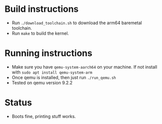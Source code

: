 # Build instructions

- Run `./download_toolchain.sh` to download the arm64 baremetal toolchain.
- Run `make` to build the kernel.

# Running instructions

- Make sure you have `qemu-system-aarch64` on your machine. If not install with `sudo apt install qemu-system-arm`
- Once qemu is installed, then just run `./run_qemu.sh`
- Tested on qemu version 9.2.2

# Status

- Boots fine, printing stuff works.
